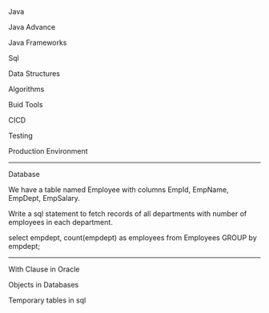 Java

Java Advance

Java Frameworks

Sql

Data Structures

Algorithms

Buid Tools

CICD

Testing

Production Environment

---

Database

We have a table named Employee with columns EmpId, EmpName, EmpDept, EmpSalary.

Write a sql statement to fetch records of all departments with number of employees in each department.

select empdept, count(empdept) as employees from Employees GROUP by empdept;

---

With Clause in Oracle

Objects in Databases

Temporary tables in sql
